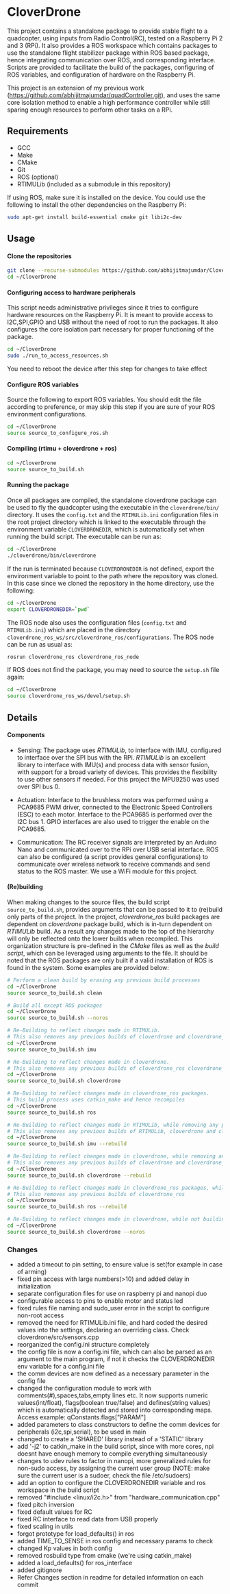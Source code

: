 # CloverDrone
This project contains a standalone package to provide stable flight to a quadcopter, using inputs from Radio Control(RC), tested on a Raspberry Pi 2 and 3 (RPi). It also provides a ROS workspace which contains packages to use the standalone flight stabilizer package within ROS based package, hence integrating communication over ROS, and corresponding interface. Scripts are provided to facilitate the build of the packages, configuring of ROS variables, and configuration of hardware on the Raspberry Pi.

This project is an extension of my previous work (https://github.com/abhijitmajumdar/quadController.git), and uses the same core isolation method to enable a high performance controller while still sparing enough resources to perform other tasks on a RPi.

## Requirements
- GCC
- Make
- CMake
- Git
- ROS (optional)
- RTIMULib (included as a submodule in this repository)

If using ROS, make sure it is installed on the device. You could use the following to install the other dependencies on the Raspberry Pi:
```sh
sudo apt-get install build-essential cmake git libi2c-dev
```

## Usage
#### Clone the repositories
```sh
git clone --recurse-submodules https://github.com/abhijitmajumdar/CloverDrone.git ~/CloverDrone
cd ~/CloverDrone
```
#### Configuring access to hardware peripherals
This script needs administrative privileges since it tries to configure hardware resources on the Raspberry Pi. It is meant to provide access to I2C,SPI,GPIO and USB without the need of root to run the packages. It also configures the core isolation part necessary for proper functioning of the package.
```sh
cd ~/CloverDrone
sudo ./run_to_access_resources.sh
```
You need to reboot the device after this step for changes to take effect
#### Configure ROS variables
Source the following to export ROS variables. You should edit the file according to preference, or may skip this step if you are sure of your ROS environment configurations.
```sh
cd ~/CloverDrone
source source_to_configure_ros.sh
```
#### Compiling (rtimu + cloverdrone + ros)
```sh
cd ~/CloverDrone
source source_to_build.sh
```
#### Running the package
Once all packages are compiled, the standalone cloverdrone package can be used to fly the quadcopter using the executable in the `cloverdrone/bin/` directory. It uses the `config.txt` and the `RTIMULib.ini` configuration files in the root project directory which is linked to the executable through the environment variable `CLOVERDRONEDIR`, which is automatically set when running the build script. The executable can be run as:
```sh
cd ~/CloverDrone
./cloverdrone/bin/cloverdrone
```
If the run is terminated because `CLOVERDRONEDIR` is not defined, export the environment variable to point to the path where the repository was cloned. In this case since we cloned the repository in the home directory, use the following:
```sh
cd ~/CloverDrone
export CLOVERDRONEDIR=`pwd`
```
The ROS node also uses the configuration files (`config.txt` and `RTIMULib.ini`) which are placed in the directory `cloverdrone_ros_ws/src/cloverdrone_ros/configurations`. The ROS node can be run as usual as:
```sh
rosrun cloverdrone_ros cloverdrone_ros_node
```

If ROS does not find the package, you may need to source the `setup.sh` file again:
```sh
cd ~/CloverDrone
source cloverdrone_ros_ws/devel/setup.sh
```

## Details
#### Components
- Sensing: The package uses *RTIMULib*, to interface with IMU, configured to interface over the SPI bus with the RPi. *RTIMULib* is an excellent library to interface with IMU(s) and process data with sensor fusion, with support for a broad variety of devices. This provides the flexibility to use other sensors if needed. For this project the MPU9250 was used over SPI bus 0.

- Actuation: Interface to the brushless motors was performed using a PCA9685 PWM driver, connected to the Electronic Speed Controllers (ESC) to each motor. Interface to the PCA9685 is performed over the I2C bus 1. GPIO interfaces are also used to trigger the enable on the PCA9685.

- Communication: The RC receiver signals are interpreted by an Arduino Nano and communicated over to the RPi over USB serial interface. ROS can also be configured (a script provides general configurations) to communicate over wireless network to receive commands and send status to the ROS master. We use a WiFi module for this project.

#### (Re)building
When making changes to the source files, the build script `source_to_build.sh`, provides arguments that can be passed to it to (re)build only parts of the project. In the project, *cloverdrone_ros* build packages are dependent on *cloverdrone* package build, which is in-turn dependent on *RTIMULib* build. As a result any changes made to the top of the hierarchy will only be reflected onto the lower builds when recompiled. This organization structure is pre-defined in the *CMake* files as well as the *build script*, which can be leveraged using arguments to the file. It should be noted that the ROS packages are only built if a valid installation of ROS is found in the system. Some examples are provided below:
 ```sh
 # Perform a clean build by erasing any previous build processes
 cd ~/CloverDrone
 source source_to_build.sh clean

 # Build all except ROS packages
 cd ~/CloverDrone
 source source_to_build.sh --noros

 # Re-Building to reflect changes made in RTIMULib.
 # This also removes any previous builds of cloverdrone and cloverdrone_ros
 cd ~/CloverDrone
 source source_to_build.sh imu

 # Re-Building to reflect changes made in cloverdrone.
 # This also removes any previous builds of cloverdrone_ros cloverdrone_ros
 cd ~/CloverDrone
 source source_to_build.sh cloverdrone

 # Re-Building to reflect changes made in cloverdrone_ros packages.
 # This build process uses catkin_make and hence recompiles
 cd ~/CloverDrone
 source source_to_build.sh ros

 # Re-Building to reflect changes made in RTIMULib, while removing any previous builds
 # This also removes any previous builds of RTIMULib, cloverdrone and cloverdrone_ros
 cd ~/CloverDrone
 source source_to_build.sh imu --rebuild

 # Re-Building to reflect changes made in cloverdrone, while removing any previous builds
 # This also removes any previous builds of cloverdrone and cloverdrone_ros
 cd ~/CloverDrone
 source source_to_build.sh cloverdrone --rebuild

 # Re-Building to reflect changes made in cloverdrone_ros packages, while removing any previous builds
 # This also removes any previous builds of cloverdrone_ros
 cd ~/CloverDrone
 source source_to_build.sh ros --rebuild

 # Re-Building to reflect changes made in cloverdrone, while not building ros packages
 cd ~/CloverDrone
 source source_to_build.sh cloverdrone --noros
 ```


### Changes
- added a timeout to pin setting, to ensure value is set(for example in case of arming)
- fixed pin access with large numbers(>10) and added delay in initialization
- separate configuration files for use on raspberry pi and nanopi duo
- configurable access to pins to enable motor and status led
- fixed rules file naming and sudo_user error in the script to configure non-root access
- removed the need for RTIMULib.ini file, and hard coded the desired values into the settings, declaring an overriding class. Check cloverdrone/src/sensors.cpp
- reorganized the config.ini structure completely
- the config file is now a config.ini file, which can also be parsed as an argument to the main program, if not it checks the CLOVERDRONEDIR env variable for a config.ini file
- the comm devices are now defined as a necessary parameter in the config file
- changed the configuration module to work with comments(#),spaces,tabs,empty lines etc. It now supports numeric values(int/float), flags(boolean true/false) and defines(string values) which is automatically detected and stored into corresponding maps. Access example: qConstants.flags["PARAM"]
- added parameters to class constructors to define the comm devices for peripherals (i2c,spi,serial), to be used in main
- changed to create a 'SHARED' library instead of a 'STATIC' library
- add '-j2' to catkin_make in the build script, since with more cores, npi doesnt have enough memory to compile everything simultaneously
- changes to udev rules to factor in nanopi, more generalized rules for non-sudo access, by assigning the current user group (NOTE: make sure the current user is a sudoer, check the file /etc/sudoers)
- add an option to configure the CLOVERDRONEDIR variable and ros workspace in the build script
- removed "#include <linux/i2c.h>" from "hardware_communication.cpp"
- fixed pitch inversion
- fixed default values for RC
- fixed RC interface to read data from USB properly
- fixed scaling in utils
- forgot prototype for load_defaults() in ros
- added TIME_TO_SENSE in ros config and necessary params to check
- changed Kp values in both config
- removed rosbuild type from cmake (we're using catkin_make)
- added a load_defaults() for ros_interface
- added gitignore
- Refer Changes section in readme for detailed information on each commit
